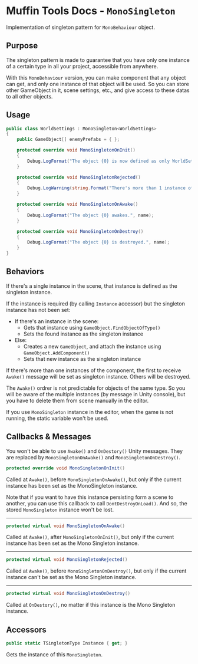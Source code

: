 # Muffin Tools Docs - `MonoSingleton`

Implementation of singleton pattern for `MonoBehaviour` object.

## Purpose

The singleton pattern is made to guarantee that you have only one instance of a certain type in all your project, accessible from anywhere.

With this `MonoBehaviour` version, you can make component that any object can get, and only one instance of that object will be used. So you can store other GameObject in it, scene settings, etc., and give access to these datas to all other objects.

## Usage

```cs
public class WorldSettings : MonoSingleton<WorldSettings>
{
    public GameObject[] enemyPrefabs = { };

    protected override void MonoSingletonOnInit()
    {
        Debug.LogFormat("The object {0} is now defined as only WorldSettings singleton instance.", name);
    }

    protected override void MonoSingletonRejected()
    {
        Debug.LogWarning(string.Format("There's more than 1 instance of WorldSettings in the scene. The object {0} is rejected.", name));
    }

    protected override void MonoSingletonOnAwake()
    {
        Debug.LogFormat("The object {0} awakes.", name);
    }

    protected override void MonoSingletonOnDestroy()
    {
        Debug.LogFormat("The object {0} is destroyed.", name);
    }
}
```

## Behaviors

If there's a single instance in the scene, that instance is defined as the singleton instance.

If the instance is required (by calling `Instance` accessor) but the singleton instance has not been set:

- If there's an instance in the scene:
    - Gets that instance using `GameObject.FindObjectOfType()`
    - Sets the found instance as the singleton instance
- Else:
    - Creates a new `GameObject`, and attach the instance using `GameObject.AddComponent()`
    - Sets that new instance as the singleton instance

If there's more than one instances of the component, the first to receive `Awake()` message will be set as singleton instance. Others will be destroyed.

The `Awake()` ordrer is not predictable for objects of the same type. So you will be aware of the multiple instances (by message in Unity console), but you have to delete them from scene manually in the editor.

If you use `MonoSingleton` instance in the editor, when the game is not running, the static variable won't be used.

## Callbacks & Messages

You won't be able to use `Awake()` and `OnDestory()` Unity messages. They are replaced by `MonoSingletonOnAwake()` and `MonoSingletonOnDestroy()`.

```cs
protected override void MonoSingletonOnInit()
```

Called at `Awake()`, before `MonoSingletonOnAwake()`, but only if the current instance has been set as the MonoSingleton instance.

Note that if you want to have this instance persisting form a scene to another, you can use this callback to call `DontDestroyOnLoad()`. And so, the stored `MonoSingleton` instance won't be lost.

---

```cs
protected virtual void MonoSingletonOnAwake()
```

Called at `Awake()`, after `MonoSingletonOnInit()`, but only if the current instance has been set as the Mono Singleton instance.

---

```cs
protected virtual void MonoSingletonRejected()
```

Called at `Awake()`, before `MonoSingletonOnDestroy()`, but only if the current instance can't be set as the Mono Singleton instance.

---

```cs
protected virtual void MonoSingletonOnDestroy()
```

Called at `OnDestory()`, no matter if this instance is the Mono Singleton instance.

## Accessors

```cs
public static TSingletonType Instance { get; }
```

Gets the instance of this `MonoSingleton`.